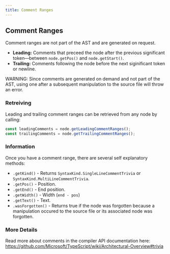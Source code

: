 ```yaml
---
title: Comment Ranges
---
```


## Comment Ranges

Comment ranges are not part of the AST and are generated on request.

* **Leading:** Comments that preceed the node after the previous significant token—between `node.getPos()` and `node.getStart()`.
* **Trailing:** Comments following the node before the next siginificant token or newline.

WARNING: Since comments are generated on demand and not part of the AST, using one after a
subsequent manipulation to the source file will throw an error.

### Retreiving

Leading and trailing comment ranges can be retrieved from any node by calling:

```ts
const leadingComments = node.getLeadingCommentRanges();
const trailingComments = node.getTrailingCommentRanges();
```

### Information

Once you have a comment range, there are several self explanatory methods:

* `.getKind()` - Returns `SyntaxKind.SingleLineCommentTrivia` or  `SyntaxKind.MultiLineCommentTrivia`.
* `.getPos()` - Position.
* `.getEnd()` - End position.
* `.getWidth()` - Width (`end - pos`)
* `.getText()` - Text.
* `.wasForgotten()` - Returns true if the node was forgotten because a manipulation occured to the source file or its associated node was forgotten.

### More Details

Read more about comments in the compiler API documentation here: https://github.com/Microsoft/TypeScript/wiki/Architectural-Overview#trivia
